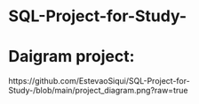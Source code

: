 # SQL-Project-for-Study-

<h1>Daigram project:</h1>
https://github.com/EstevaoSiqui/SQL-Project-for-Study-/blob/main/project_diagram.png?raw=true
